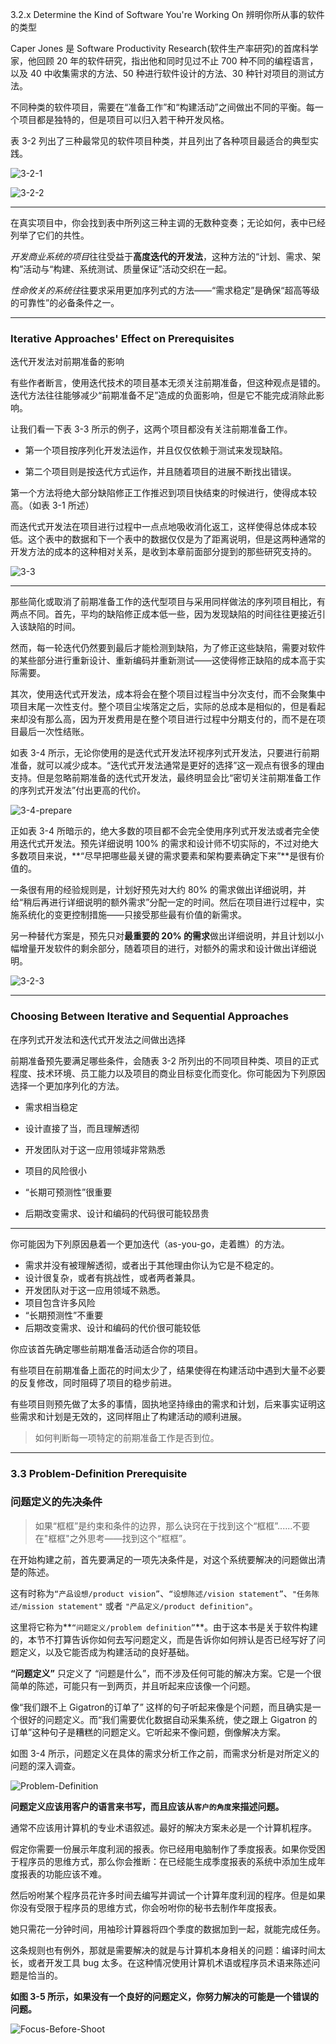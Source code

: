 3.2.x  Determine the Kind of Software You're Working On
辨明你所从事的软件的类型

Caper Jones 是 Software Productivity Research(软件生产率研究)的首席科学家，他回顾 20 年的软件研究，指出他和同时见过不止 700 种不同的编程语言，以及 40 中收集需求的方法、50 种进行软件设计的方法、30 种针对项目的测试方法。


不同种类的软件项目，需要在“准备工作”和“构建活动”之间做出不同的平衡。每一个项目都是独特的，但是项目可以归入若干种开发风格。

表 3-2 列出了三种最常见的软件项目种类，并且列出了各种项目最适合的典型实践。


![3-2-1](./images/3-2-1.png)


![3-2-2](./images/3-2-2.png)

----

在真实项目中，你会找到表中所列这三种主调的无数种变奏；无论如何，表中已经列举了它们的共性。

*开发商业系统的项目*往往受益于**高度迭代的开发法**，这种方法的“计划、需求、架构”活动与“构建、系统测试、质量保证”活动交织在一起。

*性命攸关的系统往*往要求采用更加序列式的方法——“需求稳定”是确保“超高等级的可靠性”的必备条件之一。



----

### Iterative Approaches' Effect on Prerequisites
迭代开发法对前期准备的影响


有些作者断言，使用迭代技术的项目基本无须关注前期准备，但这种观点是错的。
迭代方法往往能够减少“前期准备不足”造成的负面影响，但是它不能完成消除此影响。

让我们看一下表 3-3 所示的例子，这两个项目都没有关注前期准备工作。

- 第一个项目按序列化开发法运作，并且仅仅依赖于测试来发现缺陷。

- 第二个项目则是按迭代方式运作，并且随着项目的进展不断找出错误。

第一个方法将绝大部分缺陷修正工作推迟到项目快结束的时候进行，使得成本较高。（如表 3-1 所述）

而迭代式开发法在项目进行过程中一点点地吸收消化返工，这样使得总体成本较低。这个表中的数据和下一个表中的数据仅仅是为了距离说明，但是这两种通常的开发方法的成本的这种相对关系，是收到本章前面部分提到的那些研究支持的。

![3-3](./images/3-3.png)

----

那些简化或取消了前期准备工作的迭代型项目与采用同样做法的序列项目相比，有两点不同。首先，平均的缺陷修正成本低一些，因为发现缺陷的时间往往更接近引入该缺陷的时间。

然而，每一轮迭代仍然要到最后才能检测到缺陷，为了修正这些缺陷，需要对软件的某些部分进行重新设计、重新编码并重新测试——这使得修正缺陷的成本高于实际需要。


其次，使用迭代式开发法，成本将会在整个项目过程当中分次支付，而不会聚集中项目末尾一次性支付。整个项目尘埃落定之后，实际的总成本是相似的，但是看起来却没有那么高，因为开发费用是在整个项目进行过程中分期支付的，而不是在项目最后一次性结账。


如表 3-4 所示，无论你使用的是迭代式开发法环视序列式开发法，只要进行前期准备，就可以减少成本。“迭代式开发法通常是更好的选择”这一观点有很多的理由支持。但是忽略前期准备的迭代式开发法，最终明显会比“密切关注前期准备工作的序列式开发法”付出更高的代价。


![3-4-prepare](./images/3-4-ready.png)

正如表 3-4 所暗示的，绝大多数的项目都不会完全使用序列式开发法或者完全使用迭代式开发法。预先详细说明 100% 的需求和设计师不切实际的，不过对绝大多数项目来说，**“尽早把哪些最关键的需求要素和架构要素确定下来”**是很有价值的。


一条很有用的经验规则是，计划好预先对大约 80% 的需求做出详细说明，并给“稍后再进行详细说明的额外需求”分配一定的时间。然后在项目进行过程中，实施系统化的变更控制措施——只接受那些最有价值的新需求。


另一种替代方案是，预先只对**最重要的 20% 的需求**做出详细说明，并且计划以小幅增量开发软件的剩余部分，随着项目的进行，对额外的需求和设计做出详细说明。


![3-2-3](./images/3-2-3.png)


----

### Choosing Between Iterative and Sequential Approaches

在序列式开发法和迭代式开发法之间做出选择


前期准备预先要满足哪些条件，会随表 3-2 所列出的不同项目种类、项目的正式程度、技术环境、员工能力以及项目的商业目标变化而变化。你可能因为下列原因选择一个更加序列化的方法。


- 需求相当稳定

- 设计直接了当，而且理解透彻

- 开发团队对于这一应用领域非常熟悉

- 项目的风险很小

- “长期可预测性”很重要

- 后期改变需求、设计和编码的代码很可能较昂贵

----

你可能因为下列原因悬着一个更加迭代（as-you-go，走着瞧）的方法。

- 需求并没有被理解透彻，或者出于其他理由你认为它是不稳定的。
- 设计很复杂，或者有挑战性，或者两者兼具。
- 开发团队对于这一应用领域不熟悉。
- 项目包含许多风险
- “长期预测性”不重要
- 后期改变需求、设计和编码的代价很可能较低


你应该首先确定哪些前期准备活动适合你的项目。

有些项目在前期准备上面花的时间太少了，结果使得在构建活动中遇到大量不必要的反复修改，同时阻碍了项目的稳步前进。

有些项目则预先做了太多的事情，固执地坚持缘由的需求和计划，后来事实证明这些需求和计划是无效的，这同样阻止了构建活动的顺利进展。


> 如何判断每一项特定的前期准备工作是否到位。


----

### 3.3 Problem-Definition Prerequisite

### 问题定义的先决条件

> 如果“框框”是约束和条件的边界，那么诀窍在于找到这个“框框”......不要在"框框"之外思考——找到这个“框框”。


在开始构建之前，首先要满足的一项先决条件是，对这个系统要解决的问题做出清楚的陈述。

这有时称为`“产品设想/product vision”`、`“设想陈述/vision statement”`、`"任务陈述/mission statement"` 或者 `"产品定义/product definition"`。

这里将它称为**`“问题定义/problem definition”`**。由于这本书是关于软件构建的，本节不打算告诉你如何去写问题定义，而是告诉你如何辨认是否已经写好了问题定义，以及它能否成为构建活动的良好基础。



**“问题定义”** 只定义了 “问题是什么”，而不涉及任何可能的解决方案。它是一个很简单的陈述，可能只有一到两页，并且听起来应该像一个问题。

像“我们跟不上 Gigatron的订单了” 这样的句子听起来像是个问题，而且确实是一个很好的问题定义。而“我们需要优化数据自动采集系统，使之跟上 Gigatron 的订单”这种句子是糟糕的问题定义。它听起来不像问题，倒像解决方案。

如图 3-4 所示，问题定义在具体的需求分析工作之前，而需求分析是对所定义的问题的深入调查。


![Problem-Definition](./images/3-4-problem-definition.png)


**问题定义应该用客户的语言来书写，而且应该从`客户的角度`来描述问题。**

通常不应该用计算机的专业术语叙述。最好的解决方案未必是一个计算机程序。

假定你需要一份展示年度利润的报表。你已经用电脑制作了季度报表。如果你受困于程序员的思维方式，那么你会推断：在已经能生成季度报表的系统中添加生成年度报表的功能应该不难。

然后吩咐某个程序员花许多时间去编写并调试一个计算年度利润的程序。但是如果你没有受限于程序员的思维方式，你会吩咐你的秘书去制作年度报表。

她只需花一分钟时间，用袖珍计算器将四个季度的数据加到一起，就能完成任务。


这条规则也有例外，那就是需要解决的就是与计算机本身相关的问题：编译时间太长，或者开发工具 bug 太多。在这种情况使用计算机术语或程序员术语来陈述问题是恰当的。


**如图 3-5 所示，如果没有一个良好的问题定义，你努力解决的可能是一个错误的问题。**

![Focus-Before-Shoot](./images/3-5-focus-before-shoot.png)


























